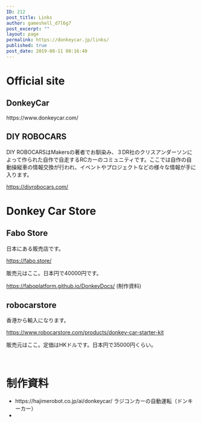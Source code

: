 ```yaml
---
ID: 212
post_title: Links
author: gameshell_d7l6g7
post_excerpt: ""
layout: page
permalink: https://donkeycar.jp/links/
published: true
post_date: 2019-08-11 08:16:40
---
```

<h1>Official site</h1>
<h2>DonkeyCar</h2>
https://www.donkeycar.com/
<h2>DIY ROBOCARS</h2>
DIY ROBOCARSはMakersの著者でお馴染み、３DR社のクリスアンダーソンによって作られた自作で自走するRCカーのコミュニティです。ここでは自作の自動操縦車の情報交換が行われ、イベントやプロジェクトなどの様々な情報が手に入ります。

https://diyrobocars.com/
<h1>Donkey Car Store</h1>
<h2>Fabo Store</h2>
日本にある販売店です。

https://fabo.store/

販売元はここ。日本円で40000円です。

https://faboplatform.github.io/DonkeyDocs/ (制作資料)
<h2>robocarstore</h2>
香港から輸入になります。

<a class="autolink" href="https://www.robocarstore.com/products/donkey-car-starter-kit" target="_blank" rel="nofollow noopener noreferrer">https://www.robocarstore.com/products/donkey-car-starter-kit</a>

販売元はここ。定価はHKドルです。日本円で35000円くらい。

&nbsp;
<h1>制作資料</h1>
<ul>
 	<li>https://hajimerobot.co.jp/ai/donkeycar/ ラジコンカーの自動運転（ドンキーカー）</li>
 	<li></li>
</ul>
&nbsp;

&nbsp;

&nbsp;

&nbsp;